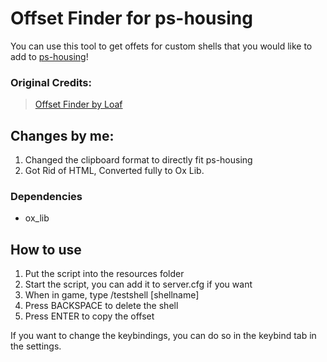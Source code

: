 # Offset Finder for ps-housing
You can use this tool to get offets for custom shells that you would like to add to [ps-housing](https://www.github.com/Project-Sloth/ps-housing)!

### Original Credits:
> [Offset Finder by Loaf](https://www.github.com/loaf-scripts/loaf_offsetfinder)

## Changes by me:
1. Changed the clipboard format to directly fit ps-housing
2. Got Rid of HTML, Converted fully to Ox Lib.

### Dependencies
- ox_lib

## How to use
1. Put the script into the resources folder
2. Start the script, you can add it to server.cfg if you want
3. When in game, type /testshell [shellname]
4. Press BACKSPACE to delete the shell
5. Press ENTER to copy the offset

If you want to change the keybindings, you can do so in the keybind tab in the settings.
